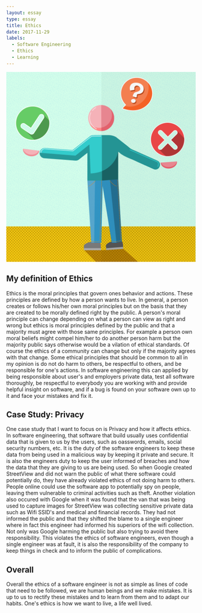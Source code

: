 ```yaml
---
layout: essay
type: essay
title: Ethics
date: 2017-11-29
labels:
  - Software Engineering
  - Ethics
  - Learning
---
```


<img class="ui medium left floated image" src="../images/ethics.png">

## My definition of Ethics

  Ethics is the moral principles that govern ones behavior and actions. These principles are defined by how a person wants to live. In general, a person creates or follows his/her own moral principles but on the basis that they are created to be morally defined right by the public. A person's moral principle can change depending on what a person can view as right and wrong but ethics is moral principles defined by the public and that a majority must agree with those same principles. For example a person own moral beliefs might compel him/her to do another person harm but the majority public says otherwise would be a vilation of ethical standards. Of course the ethics of a community can change but only if the majority agrees with that change. Some ethical principles that should be common to all in my opinion is do not do harm to others, be respectful to others, and be responsible for one's actions. In software engineering this can applied by being responsible about user's and employers private data, test all software thoroughly, be respectful to everybody you are working with and provide helpful insight on software, and if a bug is found on your software own up to it and face your mistakes and fix it.
 
## Case Study: Privacy
  
   One case study that I want to focus on is Privacy and how it affects ethics. In software engineering, that software that build usually uses confidential data that is given to us by the users, such as oasswords, emails, social security numbers, etc. It is the duty of the software engineers to keep these data from being used in a malicious way by keeping it private and secure. It is also the engineers duty to keep the user informed of breaches and how the data that they are giving to us are being used. So when Google created StreetView and did not warn the public of what there software could potentially do, they have already violated ethics of not doing harm to others. People online could use the software app to potentially spy on people, leaving them vulnerable to criminal activities such as theft. Another violation also occured with Google when it was found that the van that was being used to capture images for StreetView was collecting sensitive private data such as Wifi SSID's and medical and financial records. They had not informed the public and that they shifted the blame to a single engineer where in fact this engineer had informed his superiors of the wifi collection. Not only was Google harming the public but also trying to avoid there responsibility. This violates the ethics of software engineers, even though a single engineer was at fault, it is also the responsibility of the company to keep things in check and to inform the public of complications.
   
## Overall 
  Overall the ethics of a software engineer is not as simple as lines of code that need to be followed, we are human beings and we make mistakes. It is up to us to rectify these mistakes and to learn from them and to adapt our habits. One's ethics is how we want to live, a life well lived.
